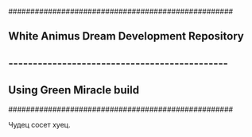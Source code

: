 ﻿###################################################
## White Animus Dream Development Repository ##
## --------------------------------------------- ##
##  Using Green Miracle build  ##
###################################################

Чудец сосет хуец.